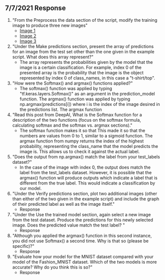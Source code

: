 ## 7/7/2021 Response 

1. "From the Preprocess the data section of the script, modify the training image to produce three new images"
   - [Image 1](images/pre_image_1.png)
   - [Image 2](images/pre_image_2.png)
   - [Image 3](images/pre_image_3.png)
2. "Under the Make predictions section, present the array of predictions for an image from the test set other than the one given in the example script. What does this array represent?"
   - The array represents the probabilities given by the model that the image is a certain classification. For example, index 0 of the presented array is the probability that the image is the object represented by index 0 of class_names, in this case a "t-shirt/top".
3. "How were the Softmax() and argmax() functions applied?"
   - The softmax() function was applied by typing "tf.keras.layers.Softmax()" as an argument in the prediction_model function. The argmax() function was applied by typing np.argmax(predictions[i]) where i is the index of the image desired in the predictions list. The argmax function
4. "Read this post from DeepAI, What is the Softmax function for a description of the two functions (focus on the softmax formula, calculating softmax and the softmax vs. argmax sections)." 
   - The softmax function makes it so that This made it so that the numbers are values from 0 to 1, similar to a sigmoid function. The argmax function from numpy returns the index of the highest probability, representing the class_name that the model predicts the image is. This allows us to check it against the actual label.
5. "Does the output from np.argmax() match the label from your test_labels dataset?"
    - In the case of the image with index 0, the output does match the label from the test_labels dataset. However, it is possible that the argmax() function will produce outputs which indicate a label that is different from the true label. This would indicate a classification by our model.
6. "Under the Verify predictions section, plot two additional images (other than either of the two given in the example script) and include the graph of their predicted label as well as the image itself."
    - Response
7. "Under the Use the trained model section, again select a new image from the test dataset. Produce the predictions for this newly selected image. Does the predicted value match the test label? "
    - Response
8. "Although you applied the argmax() function in this second instance, you did not use Softmax() a second time. Why is that so (please be specific)?"
    - Response
9. "Evaluate how your model for the MNIST dataset compared with your model of the Fashion_MNIST dataset. Which of the two models is more accurate? Why do you think this is so?"
    - Response
